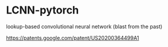 # LCNN-pytorch
lookup-based convolutional neural network (blast from the past)

https://patents.google.com/patent/US20200364499A1
